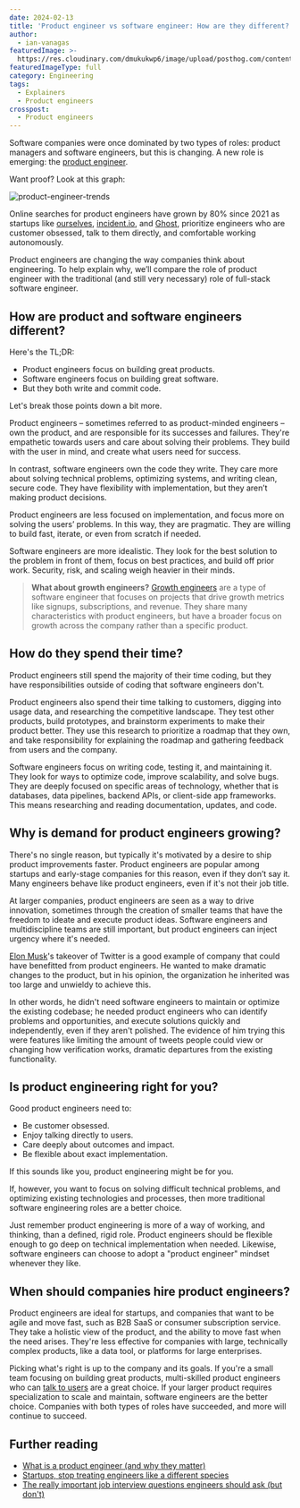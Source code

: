 ```yaml
---
date: 2024-02-13
title: 'Product engineer vs software engineer: How are they different?'
author:
  - ian-vanagas
featuredImage: >-
  https://res.cloudinary.com/dmukukwp6/image/upload/posthog.com/contents/images/blog/product-engineer.jpg
featuredImageType: full
category: Engineering
tags:
  - Explainers
  - Product engineers
crosspost:
  - Product engineers
---
```


Software companies were once dominated by two types of roles: product managers and software engineers, but this is changing. A new role is emerging: the [product engineer](/blog/what-is-a-product-engineer).

Want proof? Look at this graph:

![product-engineer-trends](https://res.cloudinary.com/dmukukwp6/image/upload/v1710055416/posthog.com/contents/images/blog/product-engineer-trend.png)

Online searches for product engineers have grown by 80% since 2021 as startups like [ourselves](https://newsletter.posthog.com/p/beyond-the-10x-engineer), [incident.io](http://incident.io/), and [Ghost](https://ghost.org/), prioritize engineers who are customer obsessed, talk to them directly, and comfortable working autonomously. 

Product engineers are changing the way companies think about engineering. To help explain why, we’ll compare the role of product engineer with the traditional (and still very necessary) role of full-stack software engineer.

## How are product and software engineers different?

Here's the TL;DR: 
- Product engineers focus on building great products.
- Software engineers focus on building great software.
- But they both write and commit code.

Let's break those points down a bit more.

Product engineers – sometimes referred to as product-minded engineers – own the product, and are responsible for its successes and failures. They're empathetic towards users and care about solving their problems. They build with the user in mind, and create what users need for success.

In contrast, software engineers own the code they write. They care more about solving technical problems, optimizing systems, and writing clean, secure code. They have flexibility with implementation, but they aren’t making product decisions.

Product engineers are less focused on implementation, and focus more on solving the users’ problems. In this way, they are pragmatic. They are willing to build fast, iterate, or even from scratch if needed.

Software engineers are more idealistic. They look for the best solution to the problem in front of them, focus on best practices, and build off prior work. Security, risk, and scaling weigh heavier in their minds.

> **What about growth engineers?** [Growth engineers](/blog/what-is-a-growth-engineer) are a type of software engineer that focuses on projects that drive growth metrics like signups, subscriptions, and revenue. They share many characteristics with product engineers, but have a broader focus on growth across the company rather than a specific product.

## How do they spend their time?

Product engineers still spend the majority of their time coding, but they have responsibilities outside of coding that software engineers don't.

Product engineers also spend their time talking to customers, digging into usage data, and researching the competitive landscape. They test other products, build prototypes, and brainstorm experiments to make their product better. They use this research to prioritize a roadmap that they own, and take responsibility for explaining the roadmap and gathering feedback from users and the company.

Software engineers focus on writing code, testing it, and maintaining it. They look for ways to optimize code, improve scalability, and solve bugs. They are deeply focused on specific areas of technology, whether that is databases, data pipelines, backend APIs, or client-side app frameworks. This means researching and reading documentation, updates, and code.

## Why is demand for product engineers growing?

There's no single reason, but typically it's motivated by a desire to ship product improvements faster. Product engineers are popular among startups and early-stage companies for this reason, even if they don’t say it. Many engineers behave like product engineers, even if it's not their job title.

At larger companies, product engineers are seen as a way to drive innovation, sometimes through the creation of smaller teams that have the freedom to ideate and execute product ideas. Software engineers and multidiscipline teams are still important, but product engineers can inject urgency where it's needed.

[Elon Musk](/blog/learnings-from-elon)'s takeover of Twitter is a good example of company that could have benefitted from product engineers. He wanted to make dramatic changes to the product, but in his opinion, the organization he inherited was too large and unwieldy to achieve this.

In other words, he didn't need software engineers to maintain or optimize the existing codebase; he needed product engineers who can identify problems and opportunities, and execute solutions quickly and independently, even if they aren't polished. The evidence of him trying this were features like limiting the amount of tweets people could view or changing how verification works, dramatic departures from the existing functionality.

## Is product engineering right for you?

Good product engineers need to:

- Be customer obsessed.
- Enjoy talking directly to users.
- Care deeply about outcomes and impact.
- Be flexible about exact implementation.

If this sounds like you, product engineering might be for you.

If, however, you want to focus on solving difficult technical problems, and optimizing existing technologies and processes, then more traditional software engineering roles are a better choice.

Just remember product engineering is more of a way of working, and thinking, than a defined, rigid role. Product engineers should be flexible enough to go deep on technical implementation when needed. Likewise, software engineers can choose to adopt a "product engineer" mindset whenever they like.

## When should companies hire product engineers?

Product engineers are ideal for startups, and companies that want to be agile and move fast, such as B2B SaaS or consumer subscription service. They take a holistic view of the product, and the ability to move fast when the need arises. They're less effective for companies with large, technically complex products, like a data tool, or platforms for large enterprises.

Picking what's right is up to the company and its goals. If you're a small team focusing on building great products, multi-skilled product engineers who can [talk to users](/newsletter/talk-to-users) are a great choice. If your larger product requires specialization to scale and maintain, software engineers are the better choice. Companies with both types of roles have succeeded, and more will continue to succeed.

## Further reading

- [What is a product engineer (and why they matter)](/blog/what-is-a-product-engineer/)
- [Startups, stop treating engineers like a different species](/blog/stop-treating-engineers-differently)
- [The really important job interview questions engineers should ask (but don't)](/blog/what-to-ask-in-interviews)

<NewsletterForm />
